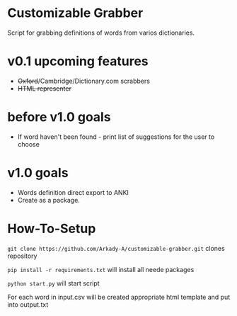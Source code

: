 # Customizable Grabber
Script for grabbing definitions of words from varios dictionaries.

#  v0.1 upcoming features
* ~~Oxford~~/Cambridge/Dictionary.com scrabbers
* ~~HTML representer~~

#  before v1.0 goals
* If word haven't been found - print list of suggestions for the user to choose

# v1.0 goals
* Words definition direct export to ANKI
* Create as a package. 

# How-To-Setup
`git clone https://github.com/Arkady-A/customizable-grabber.git`
clones repository

`pip install -r requirements.txt`
will install all neede packages 

`python start.py`
will start script

For each word in input.csv will be created appropriate html template and put into output.txt
